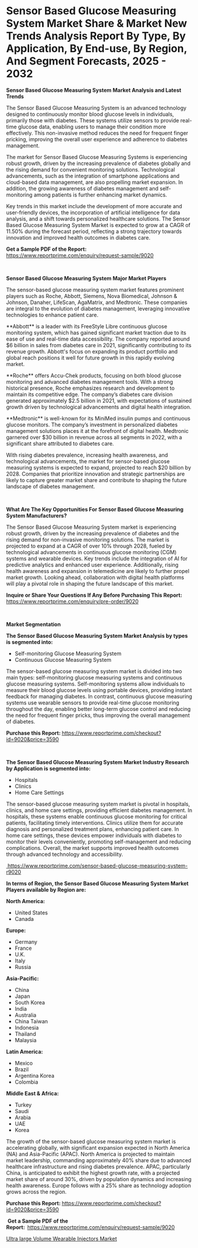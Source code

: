 <p><h1>Sensor Based Glucose Measuring System Market Share & Market New Trends Analysis Report By Type, By Application, By End-use, By Region, And Segment Forecasts, 2025 - 2032</h1></p><p><strong>Sensor Based Glucose Measuring System Market Analysis and Latest Trends</strong></p>
<p><p>The Sensor Based Glucose Measuring System is an advanced technology designed to continuously monitor blood glucose levels in individuals, primarily those with diabetes. These systems utilize sensors to provide real-time glucose data, enabling users to manage their condition more effectively. This non-invasive method reduces the need for frequent finger pricking, improving the overall user experience and adherence to diabetes management.</p><p>The market for Sensor Based Glucose Measuring Systems is experiencing robust growth, driven by the increasing prevalence of diabetes globally and the rising demand for convenient monitoring solutions. Technological advancements, such as the integration of smartphone applications and cloud-based data management, are also propelling market expansion. In addition, the growing awareness of diabetes management and self-monitoring among patients is further enhancing market dynamics.</p><p>Key trends in this market include the development of more accurate and user-friendly devices, the incorporation of artificial intelligence for data analysis, and a shift towards personalized healthcare solutions. The Sensor Based Glucose Measuring System Market is expected to grow at a CAGR of 11.50% during the forecast period, reflecting a strong trajectory towards innovation and improved health outcomes in diabetes care.</p></p>
<p><strong>Get a Sample PDF of the Report:&nbsp;</strong> <a href="https://www.reportprime.com/enquiry/request-sample/9020?utm_campaign=1841&utm_medium=2&utm_source=Github&utm_content=ia&utm_term=20032025&utm_id=sensor-based-glucose-measuring-system">https://www.reportprime.com/enquiry/request-sample/9020</a></p>
<p>&nbsp;</p>
<p><strong>Sensor Based Glucose Measuring System Major Market Players</strong></p>
<p><p>The sensor-based glucose measuring system market features prominent players such as Roche, Abbott, Siemens, Nova Biomedical, Johnson & Johnson, Danaher, LifeScan, AgaMatrix, and Medtronic. These companies are integral to the evolution of diabetes management, leveraging innovative technologies to enhance patient care.</p><p>**Abbott** is a leader with its FreeStyle Libre continuous glucose monitoring system, which has gained significant market traction due to its ease of use and real-time data accessibility. The company reported around $6 billion in sales from diabetes care in 2021, significantly contributing to its revenue growth. Abbott's focus on expanding its product portfolio and global reach positions it well for future growth in this rapidly evolving market.</p><p>**Roche** offers Accu-Chek products, focusing on both blood glucose monitoring and advanced diabetes management tools. With a strong historical presence, Roche emphasizes research and development to maintain its competitive edge. The company’s diabetes care division generated approximately $2.5 billion in 2021, with expectations of sustained growth driven by technological advancements and digital health integration.</p><p>**Medtronic** is well-known for its MiniMed insulin pumps and continuous glucose monitors. The company’s investment in personalized diabetes management solutions places it at the forefront of digital health. Medtronic garnered over $30 billion in revenue across all segments in 2022, with a significant share attributed to diabetes care.</p><p>With rising diabetes prevalence, increasing health awareness, and technological advancements, the market for sensor-based glucose measuring systems is expected to expand, projected to reach $20 billion by 2028. Companies that prioritize innovation and strategic partnerships are likely to capture greater market share and contribute to shaping the future landscape of diabetes management.</p></p>
<p>&nbsp;</p>
<p><strong>What Are The Key Opportunities For Sensor Based Glucose Measuring System Manufacturers?</strong></p>
<p><p>The Sensor Based Glucose Measuring System market is experiencing robust growth, driven by the increasing prevalence of diabetes and the rising demand for non-invasive monitoring solutions. The market is projected to expand at a CAGR of over 10% through 2028, fueled by technological advancements in continuous glucose monitoring (CGM) systems and wearable devices. Key trends include the integration of AI for predictive analytics and enhanced user experience. Additionally, rising health awareness and expansion in telemedicine are likely to further propel market growth. Looking ahead, collaboration with digital health platforms will play a pivotal role in shaping the future landscape of this market.</p></p>
<p><strong>Inquire or Share Your Questions If Any Before Purchasing This Report:</strong> <a href="https://www.reportprime.com/enquiry/pre-order/9020?utm_campaign=1841&utm_medium=2&utm_source=Github&utm_content=ia&utm_term=20032025&utm_id=sensor-based-glucose-measuring-system">https://www.reportprime.com/enquiry/pre-order/9020</a></p>
<p>&nbsp;</p>
<p><strong>Market Segmentation</strong></p>
<p><strong>The Sensor Based Glucose Measuring System Market Analysis by types is segmented into:</strong></p>
<p><ul><li>Self-monitoring Glucose Measuring System</li><li>Continuous Glucose Measuring System</li></ul></p>
<p><p>The sensor-based glucose measuring system market is divided into two main types: self-monitoring glucose measuring systems and continuous glucose measuring systems. Self-monitoring systems allow individuals to measure their blood glucose levels using portable devices, providing instant feedback for managing diabetes. In contrast, continuous glucose measuring systems use wearable sensors to provide real-time glucose monitoring throughout the day, enabling better long-term glucose control and reducing the need for frequent finger pricks, thus improving the overall management of diabetes.</p></p>
<p><strong>Purchase this Report:&nbsp;</strong><a href="https://www.reportprime.com/checkout?id=9020&price=3590&utm_campaign=1841&utm_medium=2&utm_source=Github&utm_content=ia&utm_term=20032025&utm_id=sensor-based-glucose-measuring-system">https://www.reportprime.com/checkout?id=9020&price=3590</a></p>
<p>&nbsp;</p>
<p><strong>The Sensor Based Glucose Measuring System Market Industry Research by Application is segmented into:</strong></p>
<p><ul><li>Hospitals</li><li>Clinics</li><li>Home Care Settings</li></ul></p>
<p><p>The sensor-based glucose measuring system market is pivotal in hospitals, clinics, and home care settings, providing efficient diabetes management. In hospitals, these systems enable continuous glucose monitoring for critical patients, facilitating timely interventions. Clinics utilize them for accurate diagnosis and personalized treatment plans, enhancing patient care. In home care settings, these devices empower individuals with diabetes to monitor their levels conveniently, promoting self-management and reducing complications. Overall, the market supports improved health outcomes through advanced technology and accessibility.</p></p>
<p><a href="https://www.reportprime.com/sensor-based-glucose-measuring-system-r9020?utm_campaign=1841&utm_medium=2&utm_source=Github&utm_content=ia&utm_term=20032025&utm_id=sensor-based-glucose-measuring-system">&nbsp;https://www.reportprime.com/sensor-based-glucose-measuring-system-r9020</a></p>
<p><strong>In terms of Region, the Sensor Based Glucose Measuring System Market Players available by Region are:</strong></p>
<p>
    <p> <strong> North America: </strong>
        <ul>
            <li>United States</li>
            <li>Canada</li>
        </ul>
        </p> 
    <p> <strong> Europe: </strong>
        <ul>
            <li>Germany</li>
            <li>France</li>
            <li>U.K.</li>
            <li>Italy</li>
            <li>Russia</li>
        </ul>
        </p> 
    <p> <strong> Asia-Pacific: </strong>
        <ul>
            <li>China</li>
            <li>Japan</li>
            <li>South Korea</li>
            <li>India</li>
            <li>Australia</li>
            <li>China Taiwan</li>
            <li>Indonesia</li>
            <li>Thailand</li>
            <li>Malaysia</li>
        </ul>
        </p> 
    <p> <strong> Latin America: </strong>
        <ul>
            <li>Mexico</li>
            <li>Brazil</li>
            <li>Argentina Korea</li>
            <li>Colombia</li>
        </ul>
        </p> 
    <p> <strong> Middle East & Africa: </strong>
        <ul>
            <li>Turkey</li>
            <li>Saudi</li>
            <li>Arabia</li>
            <li>UAE</li>
            <li>Korea</li>
        </ul>
    </p>
    </p>
<p><p>The growth of the sensor-based glucose measuring system market is accelerating globally, with significant expansion expected in North America (NA) and Asia-Pacific (APAC). North America is projected to maintain market leadership, commanding approximately 40% share due to advanced healthcare infrastructure and rising diabetes prevalence. APAC, particularly China, is anticipated to exhibit the highest growth rate, with a projected market share of around 30%, driven by population dynamics and increasing health awareness. Europe follows with a 25% share as technology adoption grows across the region.</p></p>
<p><strong>Purchase this Report: </strong><a href="https://www.reportprime.com/checkout?id=9020&price=3590&utm_campaign=1841&utm_medium=2&utm_source=Github&utm_content=ia&utm_term=20032025&utm_id=sensor-based-glucose-measuring-system">https://www.reportprime.com/checkout?id=9020&price=3590</a></p>
<p>&nbsp;<strong>Get a Sample PDF of the Report:&nbsp;&nbsp;</strong><a href="https://www.reportprime.com/enquiry/request-sample/9020?utm_campaign=1841&utm_medium=2&utm_source=Github&utm_content=ia&utm_term=20032025&utm_id=sensor-based-glucose-measuring-system">https://www.reportprime.com/enquiry/request-sample/9020</a></p>
<p><strong></strong></p>
<p><p><a href="https://github.com/julyju69/Market-Research-Report-List-6/blob/main/ultra-large-volume-wearable-injectors-market.md?utm_campaign=1841&utm_medium=2&utm_source=Github&utm_content=ia&utm_term=20032025&utm_id=sensor-based-glucose-measuring-system">Ultra large Volume Wearable Injectors Market</a></p></p>